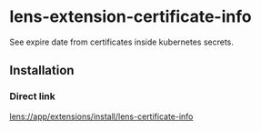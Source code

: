 # lens-extension-certificate-info

See expire date from certificates inside kubernetes secrets.

## Installation

### Direct link

[lens://app/extensions/install/lens-certificate-info](lens://app/extensions/install/lens-certificate-info)
